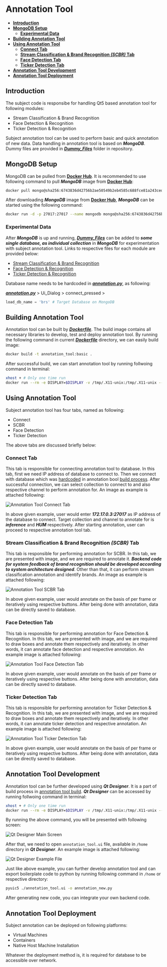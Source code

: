# Annotation Tool

* [**Introduction**](#introduction)
* [**MongoDB Setup**](#mongo_setup)  
  * [**Experimental Data**](#mongo_experimental_data)
* [**Building Annotation Tool**](#annotation_tool_build)
* [**Using Annotation Tool**](#annotation_tool_usage)
  * [**Connect Tab**](#connect_tab)
  * [**Stream Classification & Brand Recognition ***(SCBR)*** Tab**](#scbr_tab)
  * [**Face Detection Tab**](#face_tab)
  * [**Ticker Detection Tab**](#ticker_tab)
* [**Annotation Tool Development**](#annotation_develop)
* [**Annotation Tool Deployment**](#annotation_deploy)

## <a name="introduction">Introduction

The subject code is responsibe for handling Qt5 based annotation tool for following modules:

- Stream Classification & Brand Recognition
- Face Detection & Recognition
- Ticker Detection & Recognition

Subject annotation tool can be used to perform basic and quick annotation of new data. Data handling in annotation tool is based on ***MongoDB***. Dummy files are provided in [***Dummy_Files***][dummy files folder] folder in repository.

## <a name="mongo_setup">MongoDB Setup

MongoDB can be pulled from [**Docker Hub**][dockerhub weblink]. It is recommended to use following command to pull ***MongoDB*** image from [**Docker Hub**][dockerhub weblink]:

```bash
docker pull mongo@sha256:6743836d42756b2ae50549b2eb4585c688fce81a243cedd152b56266c2fb3d17
```

After downloading ***MongoDB*** image from [**Docker Hub**][dockerhub weblink], ***MongoDB*** can be started using the following command:

```bash
docker run -d -p 27017:27017 --name mongodb mongo@sha256:6743836d42756b2ae50549b2eb4585c688fce81a243cedd152b56266c2fb3d17
```

### <a name="mongo_experimental_data">Experimental Data

After ***MongoDB*** is up and running, [***Dummy_Files***][dummy files folder] can be added to ***some single database, as individual collection*** in ***MongoDB*** for experimentation with subject annotation tool. Links to respective files for each module are provided below:

- [Stream Classification & Brand Recognition][scbr dummy file]
- [Face Detection & Recognition][face dummy file]
- [Ticker Detection & Recognition][ticker dummy file]

Database name needs to be hardcoded in [***annotation.py***][annotation file], as following:

<a name="hardcoded_db">

[***annotation.py***][annotation file] > Ui_Dialog > connect_pressed >
```python
load_db_name = 'brs' # Target Database on MongoDB
```

## <a name="annotation_tool_build">Building Annotation Tool

Annotation tool can be built by [***Dockerfile***][dockerfile link]. The build image contains all necessary libraries to develop, test and deploy annotation tool. By running the following command in current [***Dockerfile***][dockerfile link] directory, we can easily build image:

```bash
docker build -t annotation_tool:basic .
```

After successful build, we can start annotation tool by running follwoing command in terminal:

```bash
xhost + # Only one time run
docker run --rm -e DISPLAY=$DISPLAY -v /tmp/.X11-unix:/tmp/.X11-unix --name annotation_instance annotation_tool:basic
```

## <a name="annotation_tool_usage">Using Annotation Tool

Subject annotation tool has four tabs, named as following:

- Connect
- SCBR
- Face Detection
- Ticker Detection

The above tabs are discussed briefly below:

### <a name="connect_tab">Connect Tab

This tab is responsible for connecting annotation tool to database. In this tab, first we need IP address of database to connect to. Then we connect with database which was [hardcoded](#hardcoded_db) in annotation bool [build process](#annotation_tool_build). After successful connection, we can select collection to connect to and also respective channel to perform annotation for. An image as example is attached following:

![Annotation Tool Connect Tab][first tab link]

In above given example, user would enter ***172.17.0.3:27017*** as IP address of the database to connect. Target collection and channel to annotate for is ***inference*** and ***HUM*** respectively. After starting annotation, user can proceed to respective annotation tool tab.

### <a name="scbr_tab">Stream Classification & Brand Recognition ***(SCBR)*** Tab

This tab is responsible for performing annotation for SCBR. In this tab, we are presented with image, and we are required to annotate it. ***Backend code for system feedback of brand recognition should be developed according to system architecture designed***. Other than that, it can perform stream classification annotation and identify brands. An image as example is attached following:

![Annotation Tool SCBR Tab][second tab link]

In above given example, user would annotate on the basis of per frame or iteratively using respective buttons. After being done with annotation, data can be directly saved to database.

### <a name="face_tab">Face Detection Tab

This tab is responsible for performing annotation for Face Detection & Recognition. In this tab, we are presented with image, and we are required to draw boxes and annotate them respectively and iteratively. In other words, it can annotate face detection and respective annotation. An example image is attached following:

![Annotation Tool Face Detection Tab][third tab link]

In above given example, user would annotate on the basis of per frame or iteratively using respective buttons. After being done with annotation, data can be directly saved to database.

### <a name="ticker_tab">Ticker Detection Tab

This tab is responsible for performing annotation for Ticker Detection & Recognition. In this tab, we are presented with image, and we are required to draw boxes and annotate them respectively and iteratively. In other words, it can annotate ticker detection and respective annotation. An example image is attached following:

![Annotation Tool Ticker Detection Tab][fourth tab link]

In above given example, user would annotate on the basis of per frame or iteratively using respective buttons. After being done with annotation, data can be directly saved to database.

## <a name="annotation_develop">Annotation Tool Development

Annotation tool can be further developed using ***Qt Designer***. It is a part of build process in [annotation tool build](#annotation_tool_build). ***Qt Designer*** can be accessed by running follwoing command in terminal:

```bash
xhost + # Only one time run
docker run --rm -e DISPLAY=$DISPLAY -v /tmp/.X11-unix:/tmp/.X11-unix --name annotation_instance annotation_tool:basic qtchooser -run-tool=designer -qt=5
```
By running the above command, you will be presented with following screen:

![Qt Designer Main Screen][main qt designer]

After that, we need to open `annotation_tool.ui` file, available in `/home` directory in ***Qt Designer***. An example image is attached following:

![Qt Designer Example File][example qt designer]

Just like above example, you can further develop annotation tool and can export boilerplate code to python by running following command in `/home` or respective directory:

```bash
pyuic5 ./annotation_tool.ui -o annotation_new.py
```

After generating new code, you can integrate your own backend code.

## <a name="annotation_deploy">Annotation Tool Deployment

Subject annotation can be deployed on following platforms:

- Virtual Machines
- Containers
- Native Host Machine Installation

Whatever the deployment method is, it is required for database to be accessible over network.

[dockerfile link]: ./Dockerfile
[dummy files folder]: ./Dummy_Files
[dockerhub weblink]: https://hub.docker.com/
[scbr dummy file]: ./Dummy_Files/brs
[face dummy file]: ./Dummy_Files/frs
[ticker dummy file]: ./Dummy_Files/trs
[annotation file]: ./annotation.py
[first tab link]: ./MarkDown-Data/one.png
[second tab link]: ./MarkDown-Data/two.png
[third tab link]: ./MarkDown-Data/three.png
[fourth tab link]: ./MarkDown-Data/four.png
[main qt designer]: ./MarkDown-Data/five.png
[example qt designer]: ./MarkDown-Data/six.png